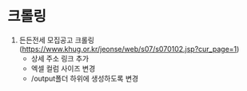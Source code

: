 # 크롤링

1. 든든전세 모집공고 크롤링 (https://www.khug.or.kr/jeonse/web/s07/s070102.jsp?cur_page=1)
   - 상세 주소 링크 추가
   - 엑셀 컬럼 사이즈 변경
   - /output폴더 하위에 생성하도록 변경
